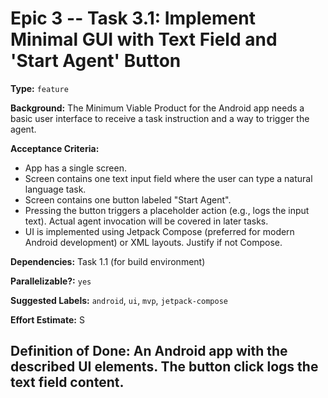 # Epic 3 -- Task 3.1: Implement Minimal GUI with Text Field and 'Start Agent' Button

**Type:** `feature`

**Background:** The Minimum Viable Product for the Android app needs a basic user interface to receive a task instruction and a way to trigger the agent.

**Acceptance Criteria:**
*   App has a single screen.
*   Screen contains one text input field where the user can type a natural language task.
*   Screen contains one button labeled "Start Agent".
*   Pressing the button triggers a placeholder action (e.g., logs the input text). Actual agent invocation will be covered in later tasks.
*   UI is implemented using Jetpack Compose (preferred for modern Android development) or XML layouts. Justify if not Compose.

**Dependencies:** Task 1.1 (for build environment)

**Parallelizable?:** `yes`

**Suggested Labels:** `android`, `ui`, `mvp`, `jetpack-compose`

**Effort Estimate:** S

**Definition of Done:** An Android app with the described UI elements. The button click logs the text field content.
---
